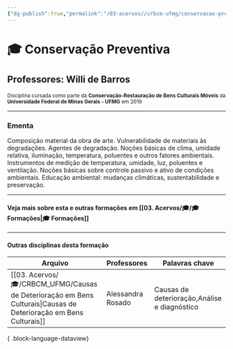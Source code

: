 ```yaml
---
{"dg-publish":true,"permalink":"/03-acervos//crbcm-ufmg/conservacao-preventiva/","tags":["🧠️/🎓/CRBCMUFMG"],"created":"2023-06-14T09:43:19.546-03:00","updated":"2023-06-14T09:53:11.933-03:00"}
---
```



# 🎓 Conservação Preventiva
## Professores: Willi de Barros 
<small> Disciplina cursada como parte da **Conservação-Restauração de Bens Culturais Móveis** da **Universidade Federal de Minas Gerais - UFMG** em 2019 </small>

***


### Ementa

Composição material da obra de arte. Vulnerabilidade de materiais às degradações. Agentes de degradação. Noções básicas de clima, umidade relativa, iluminação, temperatura, poluentes e outros fatores ambientais. Instrumentos de medição de temperatura, umidade, luz, poluentes e ventilação. Noções básicas sobre controle passivo e ativo de condições ambientais. Educação ambiental: mudanças climáticas, sustentabilidade e preservação.



***
#### Veja mais sobre esta e outras formações em [[03. Acervos/🎓/🎓 Formações\|🎓 Formações]]
***
#### Outras disciplinas desta formação

| Arquivo                                                                                                             | Professores       | Palavras chave                               |
| ------------------------------------------------------------------------------------------------------------------- | ----------------- | -------------------------------------------- |
| [[03. Acervos/🎓/CRBCM_UFMG/Causas de Deterioração em Bens Culturais\|Causas de Deterioração em Bens Culturais]] | Alessandra Rosado | Causas de deterioração,Análise e diagnóstico |

{ .block-language-dataview}

